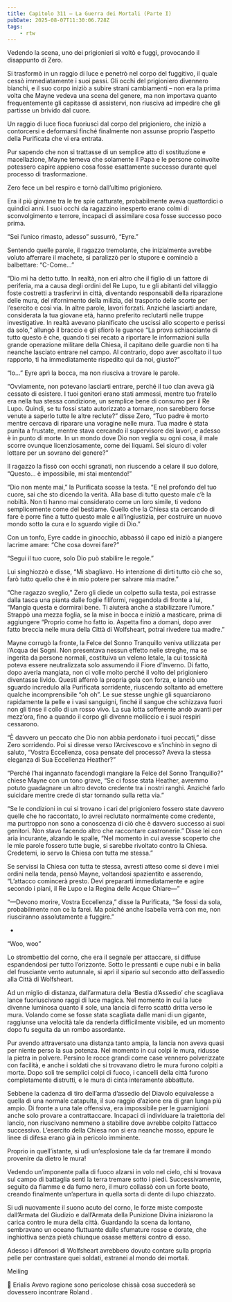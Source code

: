 ```yaml
---
title: Capitolo 311 – La Guerra dei Mortali (Parte I)
pubDate: 2025-08-07T11:30:06.728Z
tags:
    - rtw
---
```











Vedendo la scena, uno dei prigionieri si voltò e fuggì, provocando il disappunto di Zero.


Si trasformò in un raggio di luce e penetrò nel corpo del fuggitivo, il quale cessò immediatamente i suoi passi. Gli occhi del prigioniero divennero bianchi, e il suo corpo iniziò a subire strani cambiamenti – non era la prima volta che Mayne vedeva una scena del genere, ma non importava quanto frequentemente gli capitasse di assistervi, non riusciva ad impedire che gli partisse un brivido dal cuore.


Un raggio di luce fioca fuoriuscì dal corpo del prigioniero, che iniziò a contorcersi e deformarsi finché finalmente non assunse proprio l’aspetto della Purificata che vi era entrata.


Pur sapendo che non si trattasse di un semplice atto di sostituzione e macellazione, Mayne temeva che solamente il Papa e le persone coinvolte potessero capire appieno cosa fosse esattamente successo durante quel processo di trasformazione.


Zero fece un bel respiro e tornò dall’ultimo prigioniero.


Era il più giovane tra le tre spie catturate, probabilmente aveva quattordici o quindici anni. I suoi occhi da ragazzino inesperto erano colmi di sconvolgimento e terrore, incapaci di assimilare cosa fosse successo poco prima.


“Sei l’unico rimasto, adesso” sussurrò, “Eyre.”


Sentendo quelle parole, il ragazzo tremolante, che inizialmente avrebbe voluto afferrare il machete, si paralizzò per lo stupore e cominciò a balbettare: “C-Come…”


“Dio mi ha detto tutto. In realtà, non eri altro che il figlio di un fattore di periferia, ma a causa degli ordini del Re Lupo, tu e gli abitanti del villaggio foste costretti a trasferirvi in città, diventando responsabili della riparazione delle mura, del rifornimento della milizia, del trasporto delle scorte per l’esercito e così via. In altre parole, lavori forzati. Anziché lasciarti andare, considerata la tua giovane età, hanno preferito reclutarti nelle truppe investigative. In realtà avevano pianificato che uscissi allo scoperto e perissi da solo,” allungò il braccio e gli sfiorò le guance “La prova schiacciante di tutto questo è che, quando ti sei recato a riportare le informazioni sulla grande operazione militare della Chiesa, il capitano delle guardie non ti ha neanche lasciato entrare nel campo. Al contrario, dopo aver ascoltato il tuo rapporto, ti ha immediatamente rispedito qui da noi, giusto?”


“Io…” Eyre aprì la bocca, ma non riusciva a trovare le parole.


“Ovviamente, non potevano lasciarti entrare, perché il tuo clan aveva già cessato di esistere. I tuoi genitori erano stati ammessi, mentre tuo fratello era nella tua stessa condizione, un semplice bene di consumo per il Re Lupo. Quindi, se tu fossi stato autorizzato a tornare, non sarebbero forse venute a saperlo tutte le altre reclute?” disse Zero, “Tuo padre è morto mentre cercava di riparare una voragine nelle mura. Tua madre è stata punita a frustate, mentre stava cercando il supervisore dei lavori, e adesso è in punto di morte. In un mondo dove Dio non veglia su ogni cosa, il male scorre ovunque licenziosamente, come dei liquami. Sei sicuro di voler lottare per un sovrano del genere?”


Il ragazzo la fissò con occhi sgranati, non riuscendo a celare il suo dolore, “Questo… è impossibile, mi stai mentendo!”


“Dio non mente mai,” la Purificata scosse la testa. “E nel profondo del tuo cuore, sai che sto dicendo la verità. Alla base di tutto questo male c’è la nobiltà. Non ti hanno mai considerato come un loro simile, ti vedono semplicemente come del bestiame. Quello che la Chiesa sta cercando di fare è porre fine a tutto questo male e all’ingiustizia, per costruire un nuovo mondo sotto la cura e lo sguardo vigile di Dio.”


Con un tonfo, Eyre cadde in ginocchio, abbassò il capo ed iniziò a piangere lacrime amare: “Che cosa dovrei fare?”


“Segui il tuo cuore, solo Dio può stabilire le regole.”


Lui singhiozzò e disse, “Mi sbagliavo. Ho intenzione di dirti tutto ciò che so, farò tutto quello che è in mio potere per salvare mia madre.”


“Che ragazzo sveglio,” Zero gli diede un colpetto sulla testa, poi estrasse dalla tasca una pianta dalle foglie filiformi, reggendola di fronte a lui, “Mangia questa e dormirai bene. Ti aiuterà anche a stabilizzare l’umore.” Strappò una mezza foglia, se la mise in bocca e iniziò a masticare, prima di aggiungere “Proprio come ho fatto io. Aspetta fino a domani, dopo aver fatto breccia nelle mura della Città di Wolfsheart, potrai rivedere tua madre.”


Mayne corrugò la fronte, la Felce del Sonno Tranquillo veniva utilizzata per l’Acqua dei Sogni. Non presentava nessun effetto nelle streghe, ma se ingerita da persone normali, costituiva un veleno letale, la cui tossicità poteva essere neutralizzata solo assumendo il Fiore d’Inverno. Di fatto, dopo averla mangiata, non ci volle molto perché il volto del prigioniero diventasse livido. Questi afferrò la propria gola con forza, e lanciò uno sguardo incredulo alla Purificata sorridente, riuscendo soltanto ad emettere qualche incomprensibile “oh oh”. Le sue stesse unghie gli squarciarono rapidamente la pelle e i vasi sanguigni, finché il sangue che schizzava fuori non gli tinse il collo di un rosso vivo. La sua lotta sofferente andò avanti per mezz’ora, fino a quando il corpo gli divenne molliccio e i suoi respiri cessarono.


“È davvero un peccato che Dio non abbia perdonato i tuoi peccati,” disse Zero sorridendo. Poi si diresse verso l’Arcivescovo e s’inchinò in segno di saluto, “Vostra Eccellenza, cosa pensate del processo? Aveva la stessa eleganza di Sua Eccellenza Heather?”


“Perché l’hai ingannato facendogli mangiare la Felce del Sonno Tranquillo?” chiese Mayne con un tono grave, “Se ci fosse stata Heather, avremmo potuto guadagnare un altro devoto credente tra i nostri ranghi. Anziché farlo suicidare mentre crede di star tornando sulla retta via.”


“Se le condizioni in cui si trovano i cari del prigioniero fossero state davvero quelle che ho raccontato, lo avrei reclutato normalmente come credente, ma purtroppo non sono a conoscenza di ciò che è davvero successo ai suoi genitori. Non stavo facendo altro che raccontare castronerie.” Disse lei con aria incurante, alzando le spalle, “Nel momento in cui avesse scoperto che le mie parole fossero tutte bugie, si sarebbe rivoltato contro la Chiesa. Credetemi, io servo la Chiesa con tutta me stessa.”


Se servissi la Chiesa con tutta te stessa, avresti atteso come si deve i miei ordini nella tenda, pensò Mayne, voltandosi spazientito e asserendo, “L’attacco comincerà presto. Devi prepararti immediatamente e agire secondo i piani, il Re Lupo e la Regina delle Acque Chiare—”


“—Devono morire, Vostra Eccellenza,” disse la Purificata, “Se fossi da sola, probabilmente non ce la farei. Ma poiché anche Isabella verrà con me, non riusciranno assolutamente a fuggire.”


*


“Woo, woo”


Lo strombettio del corno, che era il segnale per attaccare, si diffuse espandendosi per  tutto l’orizzonte. Sotto le pressanti e cupe nubi e in balia del frusciante vento autunnale, si aprì il sipario sul secondo atto dell’assedio alla Città di Wolfsheart.


Ad un miglio di distanza, dall’armatura della ‘Bestia d’Assedio’ che scagliava lance fuoriuscivano raggi di luce magica. Nel momento in cui la luce divenne luminosa quanto il sole, una lancia di ferro scattò dritta verso le mura. Volando come se fosse stata scagliata dalle mani di un gigante, raggiunse una velocità tale da renderla difficilmente visibile, ed un momento dopo fu seguita da un rombo assordante.


Pur avendo attraversato una distanza tanto ampia, la lancia non aveva quasi per niente perso la sua potenza. Nel momento in cui colpì le mura, ridusse la pietra in polvere. Persino le rocce grandi come case vennero polverizzate con facilità, e anche i soldati che si trovavano dietro le mura furono colpiti a morte. Dopo soli tre semplici colpi di fuoco, i cancelli della città furono completamente distrutti, e le mura di cinta interamente abbattute.


Sebbene la cadenza di tiro dell’arma d’assedio del Diavolo equivalesse a quella di una normale catapulta, il suo raggio d’azione era di gran lunga più ampio. Di fronte a una tale offensiva, era impossibile per le guarnigioni anche solo provare a contrattaccare. Incapaci di individuare la traiettoria del lancio, non riuscivano nemmeno a stabilire dove avrebbe colpito l’attacco successivo. L’esercito della Chiesa non si era neanche mosso, eppure le linee di difesa erano già in pericolo imminente.


Proprio in quell’istante, si udì un’esplosione tale da far tremare il mondo provenire da dietro le mura!


Vedendo un’imponente palla di fuoco alzarsi in volo nel cielo, chi si trovava sul campo di battaglia sentì la terra tremare sotto i piedi. Successivamente, seguito da fiamme e da fumo nero, il muro collassò con un forte boato, creando finalmente un’apertura in quella sorta di dente di lupo chiazzato.


Si udì nuovamente il suono acuto del corno, le forze miste composte dall’Armata del Giudizio e dall’Armata della Punizione Divina iniziarono la carica contro le mura della città. Guardando la scena da lontano, sembravano un oceano fluttuante dalle sfumature rosse e dorate, che inghiottiva senza pietà chiunque osasse mettersi contro di esso.


Adesso i difensori di Wolfsheart avrebbero dovuto contare sulla propria pelle per contrastare quei soldati, estranei al mondo dei mortali.






Meiling






💬 Erialis Avevo ragione sono pericolose chissà cosa succederà se dovessero incontrare Roland .
                                


                                



